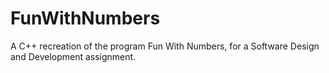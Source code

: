 # FunWithNumbers
A C++ recreation of the program Fun With Numbers, for a Software Design and Development assignment.
